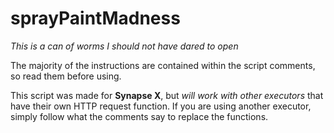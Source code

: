 # sprayPaintMadness
*This is a can of worms I should not have dared to open*

The majority of the instructions are contained within the script comments, so read them before using.

This script was made for **Synapse X**, but *will work with other executors* that have their own HTTP request function.
If you are using another executor, simply follow what the comments say to replace the functions.
